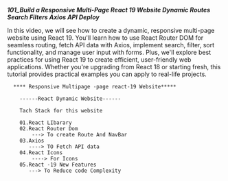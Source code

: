 *****101_Build a Responsive Multi-Page React 19 Website  Dynamic Routes Search Filters Axios API  Deploy*****


In this video, we will see how to create a dynamic, responsive multi-page website using React 19. You'll learn how to use React Router DOM for seamless routing, fetch API data with Axios, implement search, filter, sort functionality, and manage user input with forms. Plus, we'll explore best practices for using React 19 to create efficient, user-friendly web applications. Whether you're upgrading from React 18 or starting fresh, this tutorial provides practical examples you can apply to real-life projects.
   
      **** Responsive Multipage -page react-19 Website*****

        ------React Dynamic Website------

        Tach Stack for this website

        01.React LIbarary
        02.React Router Dom
            ---> To create Route And NavBar
        03.Axios
           ----> TO Fetch API data
        04.React Icons
            ----> For Icons
        05.React -19 New Features
           ---> To Reduce code Complexity
           
    

